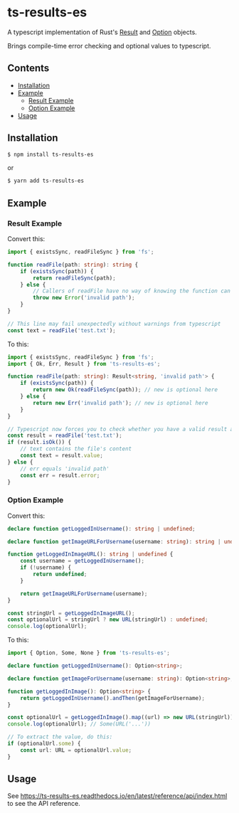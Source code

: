 # ts-results-es

A typescript implementation of Rust's [Result](https://doc.rust-lang.org/std/result/)
and [Option](https://doc.rust-lang.org/std/option/) objects.

Brings compile-time error checking and optional values to typescript.

## Contents

-   [Installation](#installation)
-   [Example](#example)
    -   [Result Example](#result-example)
    -   [Option Example](#option-example)
-   [Usage](#usage)

## Installation

```bash
$ npm install ts-results-es
```

or

```bash
$ yarn add ts-results-es
```

## Example

### Result Example

Convert this:

```typescript
import { existsSync, readFileSync } from 'fs';

function readFile(path: string): string {
    if (existsSync(path)) {
        return readFileSync(path);
    } else {
        // Callers of readFile have no way of knowing the function can fail
        throw new Error('invalid path');
    }
}

// This line may fail unexpectedly without warnings from typescript
const text = readFile('test.txt');
```

To this:

```typescript
import { existsSync, readFileSync } from 'fs';
import { Ok, Err, Result } from 'ts-results-es';

function readFile(path: string): Result<string, 'invalid path'> {
    if (existsSync(path)) {
        return new Ok(readFileSync(path)); // new is optional here
    } else {
        return new Err('invalid path'); // new is optional here
    }
}

// Typescript now forces you to check whether you have a valid result at compile time.
const result = readFile('test.txt');
if (result.isOk()) {
    // text contains the file's content
    const text = result.value;
} else {
    // err equals 'invalid path'
    const err = result.error;
}
```

### Option Example

Convert this:

```typescript
declare function getLoggedInUsername(): string | undefined;

declare function getImageURLForUsername(username: string): string | undefined;

function getLoggedInImageURL(): string | undefined {
    const username = getLoggedInUsername();
    if (!username) {
        return undefined;
    }

    return getImageURLForUsername(username);
}

const stringUrl = getLoggedInImageURL();
const optionalUrl = stringUrl ? new URL(stringUrl) : undefined;
console.log(optionalUrl);
```

To this:

```typescript
import { Option, Some, None } from 'ts-results-es';

declare function getLoggedInUsername(): Option<string>;

declare function getImageForUsername(username: string): Option<string>;

function getLoggedInImage(): Option<string> {
    return getLoggedInUsername().andThen(getImageForUsername);
}

const optionalUrl = getLoggedInImage().map((url) => new URL(stringUrl));
console.log(optionalUrl); // Some(URL('...'))

// To extract the value, do this:
if (optionalUrl.some) {
    const url: URL = optionalUrl.value;
}
```

## Usage

See https://ts-results-es.readthedocs.io/en/latest/reference/api/index.html to see the API
reference.
